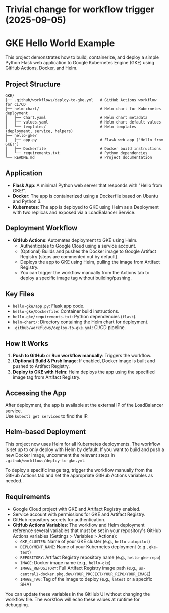 # Trivial change for workflow trigger (2025-09-05)

# GKE Hello World Example

This project demonstrates how to build, containerize, and deploy a simple Python Flask web application to Google Kubernetes Engine (GKE) using GitHub Actions, Docker, and Helm.

## Project Structure

```
GKE/
├── .github/workflows/deploy-to-gke.yml   # GitHub Actions workflow for CI/CD
├── helm-chart/                           # Helm chart for Kubernetes deployment
│   ├── Chart.yaml                        # Helm chart metadata
│   ├── values.yaml                       # Helm chart default values
│   └── templates/                        # Helm templates (deployment, service, helpers)
├── hello-gke/
│   ├── app.py                            # Flask web app ("Hello from GKE!")
│   ├── Dockerfile                        # Docker build instructions
│   └── requirements.txt                  # Python dependencies
└── README.md                             # Project documentation
```

## Application

- **Flask App**: A minimal Python web server that responds with "Hello from GKE!".
- **Docker**: The app is containerized using a Dockerfile based on Ubuntu and Python 3.
- **Kubernetes**: The app is deployed to GKE using Helm as a Deployment with two replicas and exposed via a LoadBalancer Service.

## Deployment Workflow

- **GitHub Actions**: Automates deployment to GKE using Helm.
	- Authenticates to Google Cloud using a service account.
	- (Optional) Builds and pushes the Docker image to Google Artifact Registry (steps are commented out by default).
	- Deploys the app to GKE using Helm, pulling the image from Artifact Registry.
	- You can trigger the workflow manually from the Actions tab to deploy a specific image tag without building/pushing.

## Key Files

- `hello-gke/app.py`: Flask app code.
- `hello-gke/Dockerfile`: Container build instructions.
- `hello-gke/requirements.txt`: Python dependencies (`flask`).
- `helm-chart/`: Directory containing the Helm chart for deployment.
- `.github/workflows/deploy-to-gke.yml`: CI/CD pipeline.

## How It Works

1. **Push to GitHub** or **Run workflow manually**: Triggers the workflow.
2. **(Optional) Build & Push Image**: If enabled, Docker image is built and pushed to Artifact Registry.
3. **Deploy to GKE with Helm**: Helm deploys the app using the specified image tag from Artifact Registry.

## Accessing the App

After deployment, the app is available at the external IP of the LoadBalancer service.  
Use `kubectl get services` to find the IP.

## Helm-based Deployment

This project now uses Helm for all Kubernetes deployments. The workflow is set up to only deploy with Helm by default. If you want to build and push a new Docker image, uncomment the relevant steps in `.github/workflows/deploy-to-gke.yml`.

To deploy a specific image tag, trigger the workflow manually from the GitHub Actions tab and set the appropriate GitHub Actions variables as needed..


## Requirements

- Google Cloud project with GKE and Artifact Registry enabled.
- Service account with permissions for GKE and Artifact Registry.
- GitHub repository secrets for authentication.
- **GitHub Actions Variables**: The workflow and Helm deployment reference several variables that must be set in your repository's GitHub Actions variables (Settings > Variables > Actions):
	- `GKE_CLUSTER`: Name of your GKE cluster (e.g., `hello-autopilot`)
	- `DEPLOYMENT_NAME`: Name of your Kubernetes deployment (e.g., `gke-test`)
	- `REPOSITORY`: Artifact Registry repository name (e.g., `hello-gke-repo`)
	- `IMAGE`: Docker image name (e.g., `hello-gke`)
	- `IMAGE_REPOSITORY`: Full Artifact Registry image path (e.g., `us-central1-docker.pkg.dev/YOUR_PROJECT/YOUR_REPO/YOUR_IMAGE`)
	- `IMAGE_TAG`: Tag of the image to deploy (e.g., `latest` or a specific SHA)

You can update these variables in the GitHub UI without changing the workflow file. The workflow will echo these values at runtime for debugging.
